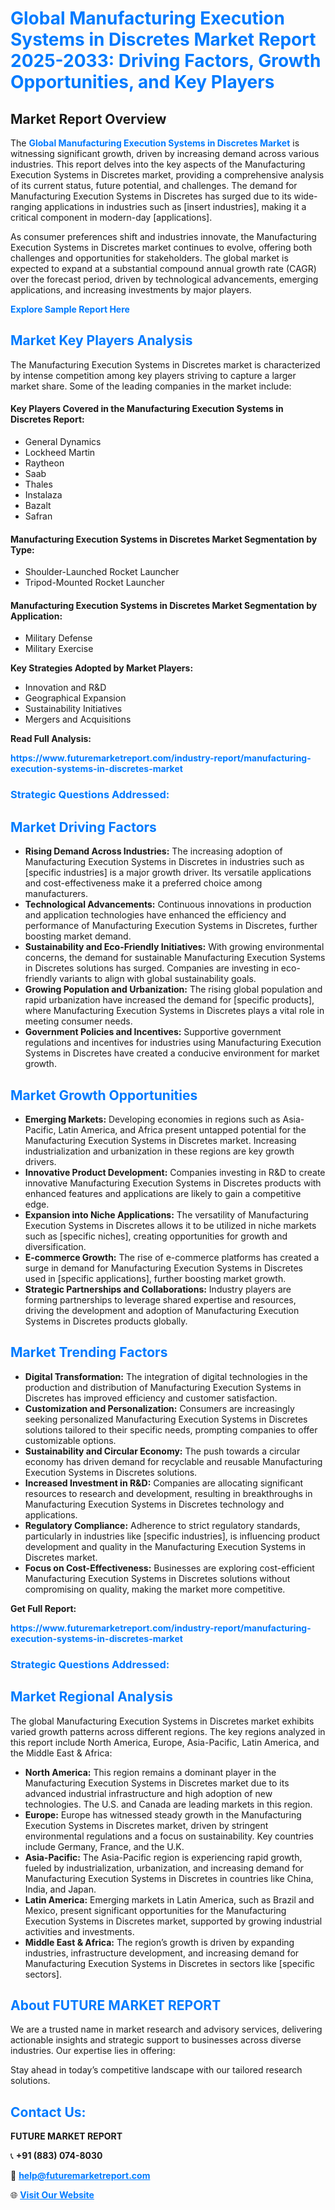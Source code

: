 <h1 style="color: #007BFF;">Global Manufacturing Execution Systems in Discretes Market Report 2025-2033: Driving Factors, Growth Opportunities, and Key Players</h1>

<section id="overview">
<h2>Market Report Overview</h2>
<p>The <a href="https://www.futuremarketreport.com/industry-report/manufacturing-execution-systems-in-discretes-market" style="color: #007BFF; text-decoration: none;"><strong>Global Manufacturing Execution Systems in Discretes Market</strong></a> is witnessing significant growth, driven by increasing demand across various industries. This report delves into the key aspects of the Manufacturing Execution Systems in Discretes market, providing a comprehensive analysis of its current status, future potential, and challenges. The demand for Manufacturing Execution Systems in Discretes has surged due to its wide-ranging applications in industries such as [insert industries], making it a critical component in modern-day [applications].</p>
<p>As consumer preferences shift and industries innovate, the Manufacturing Execution Systems in Discretes market continues to evolve, offering both challenges and opportunities for stakeholders. The global market is expected to expand at a substantial compound annual growth rate (CAGR) over the forecast period, driven by technological advancements, emerging applications, and increasing investments by major players.</p>
</section>

<section id="overview">
<p><a href="https://www.futuremarketreport.com/request-sample/reportId=34912" style="color: #007BFF; text-decoration: none;"><strong>Explore Sample Report Here</strong></a></p>
</section>

<section id="key-players">
<h2 style="color: #007BFF;">Market Key Players Analysis</h2>
<p>The Manufacturing Execution Systems in Discretes market is characterized by intense competition among key players striving to capture a larger market share. Some of the leading companies in the market include:</p>
<h4>Key Players Covered in the Manufacturing Execution Systems in Discretes Report:</h4>
<ul><li>General Dynamics</li><li>Lockheed Martin</li><li>Raytheon</li><li>Saab</li><li>Thales</li><li>Instalaza</li><li>Bazalt</li><li>Safran</li></ul>
<h4>Manufacturing Execution Systems in Discretes Market Segmentation by Type:</h4>
<ul><li>Shoulder-Launched Rocket Launcher</li><li>Tripod-Mounted Rocket Launcher</li></ul>

<h4>Manufacturing Execution Systems in Discretes Market Segmentation by Application:</h4>
<ul><li>Military Defense</li><li>Military Exercise</li></ul>
<p><strong>Key Strategies Adopted by Market Players:</strong></p>
<ul>
<li>Innovation and R&D</li>
<li>Geographical Expansion</li>
<li>Sustainability Initiatives</li>
<li>Mergers and Acquisitions</li>
</ul>
</section>

<section>
<p><strong>Read Full Analysis: </strong></p><a href="https://www.futuremarketreport.com/industry-report/manufacturing-execution-systems-in-discretes-market" style="color: #007BFF; text-decoration: none;"><strong>https://www.futuremarketreport.com/industry-report/manufacturing-execution-systems-in-discretes-market</strong></a>
<h3 style="color: #007BFF;">Strategic Questions Addressed:</h3>
</section>

<section id="driving-factors">
<h2 style="color: #007BFF;">Market Driving Factors</h2>
<ul>
<li><strong>Rising Demand Across Industries:</strong> The increasing adoption of Manufacturing Execution Systems in Discretes in industries such as [specific industries] is a major growth driver. Its versatile applications and cost-effectiveness make it a preferred choice among manufacturers.</li>
<li><strong>Technological Advancements:</strong> Continuous innovations in production and application technologies have enhanced the efficiency and performance of Manufacturing Execution Systems in Discretes, further boosting market demand.</li>
<li><strong>Sustainability and Eco-Friendly Initiatives:</strong> With growing environmental concerns, the demand for sustainable Manufacturing Execution Systems in Discretes solutions has surged. Companies are investing in eco-friendly variants to align with global sustainability goals.</li>
<li><strong>Growing Population and Urbanization:</strong> The rising global population and rapid urbanization have increased the demand for [specific products], where Manufacturing Execution Systems in Discretes plays a vital role in meeting consumer needs.</li>
<li><strong>Government Policies and Incentives:</strong> Supportive government regulations and incentives for industries using Manufacturing Execution Systems in Discretes have created a conducive environment for market growth.</li>
</ul>
</section>

<section id="growth-opportunities">
<h2 style="color: #007BFF;">Market Growth Opportunities</h2>
<ul>
<li><strong>Emerging Markets:</strong> Developing economies in regions such as Asia-Pacific, Latin America, and Africa present untapped potential for the Manufacturing Execution Systems in Discretes market. Increasing industrialization and urbanization in these regions are key growth drivers.</li>
<li><strong>Innovative Product Development:</strong> Companies investing in R&D to create innovative Manufacturing Execution Systems in Discretes products with enhanced features and applications are likely to gain a competitive edge.</li>
<li><strong>Expansion into Niche Applications:</strong> The versatility of Manufacturing Execution Systems in Discretes allows it to be utilized in niche markets such as [specific niches], creating opportunities for growth and diversification.</li>
<li><strong>E-commerce Growth:</strong> The rise of e-commerce platforms has created a surge in demand for Manufacturing Execution Systems in Discretes used in [specific applications], further boosting market growth.</li>
<li><strong>Strategic Partnerships and Collaborations:</strong> Industry players are forming partnerships to leverage shared expertise and resources, driving the development and adoption of Manufacturing Execution Systems in Discretes products globally.</li>
</ul>
</section>

<section id="trending-factors">
<h2 style="color: #007BFF;">Market Trending Factors</h2>
<ul>
<li><strong>Digital Transformation:</strong> The integration of digital technologies in the production and distribution of Manufacturing Execution Systems in Discretes has improved efficiency and customer satisfaction.</li>
<li><strong>Customization and Personalization:</strong> Consumers are increasingly seeking personalized Manufacturing Execution Systems in Discretes solutions tailored to their specific needs, prompting companies to offer customizable options.</li>
<li><strong>Sustainability and Circular Economy:</strong> The push towards a circular economy has driven demand for recyclable and reusable Manufacturing Execution Systems in Discretes solutions.</li>
<li><strong>Increased Investment in R&D:</strong> Companies are allocating significant resources to research and development, resulting in breakthroughs in Manufacturing Execution Systems in Discretes technology and applications.</li>
<li><strong>Regulatory Compliance:</strong> Adherence to strict regulatory standards, particularly in industries like [specific industries], is influencing product development and quality in the Manufacturing Execution Systems in Discretes market.</li>
<li><strong>Focus on Cost-Effectiveness:</strong> Businesses are exploring cost-efficient Manufacturing Execution Systems in Discretes solutions without compromising on quality, making the market more competitive.</li>
</ul>
</section>

<section>
<p><strong>Get Full Report: </strong></p><a href="https://www.futuremarketreport.com/industry-report/manufacturing-execution-systems-in-discretes-market" style="color: #007BFF; text-decoration: none;"><strong>https://www.futuremarketreport.com/industry-report/manufacturing-execution-systems-in-discretes-market</strong></a>
<h3 style="color: #007BFF;">Strategic Questions Addressed:</h3>
</section>


<section id="regional-analysis">
<h2 style="color: #007BFF;">Market Regional Analysis</h2>
<p>The global Manufacturing Execution Systems in Discretes market exhibits varied growth patterns across different regions. The key regions analyzed in this report include North America, Europe, Asia-Pacific, Latin America, and the Middle East & Africa:</p>
<ul>
<li><strong>North America:</strong> This region remains a dominant player in the Manufacturing Execution Systems in Discretes market due to its advanced industrial infrastructure and high adoption of new technologies. The U.S. and Canada are leading markets in this region.</li>
<li><strong>Europe:</strong> Europe has witnessed steady growth in the Manufacturing Execution Systems in Discretes market, driven by stringent environmental regulations and a focus on sustainability. Key countries include Germany, France, and the U.K.</li>
<li><strong>Asia-Pacific:</strong> The Asia-Pacific region is experiencing rapid growth, fueled by industrialization, urbanization, and increasing demand for Manufacturing Execution Systems in Discretes in countries like China, India, and Japan.</li>
<li><strong>Latin America:</strong> Emerging markets in Latin America, such as Brazil and Mexico, present significant opportunities for the Manufacturing Execution Systems in Discretes market, supported by growing industrial activities and investments.</li>
<li><strong>Middle East & Africa:</strong> The region’s growth is driven by expanding industries, infrastructure development, and increasing demand for Manufacturing Execution Systems in Discretes in sectors like [specific sectors].</li>
</ul>
</section>

<footer>
<h2 style="color: #007BFF;">About FUTURE MARKET REPORT</h2>
<p>We are a trusted name in market research and advisory services, delivering actionable insights and strategic support to businesses across diverse industries. Our expertise lies in offering:</p>

<p>Stay ahead in today’s competitive landscape with our tailored research solutions.</p>

<h2 style="color: #007BFF;">Contact Us:</h2>
<p><strong>FUTURE MARKET REPORT</strong></p>
<p>📞 <strong>+91 (883) 074-8030</strong></p>
<p>📧 <strong><a href="mailto:help@futuremarketreport.com" style="color: #007BFF;">help@futuremarketreport.com</a></strong></p>
<p>🌐 <strong><a href="https://www.futuremarketreport.com/" style="color: #007BFF;">Visit Our Website</a></strong></p>
</footer>